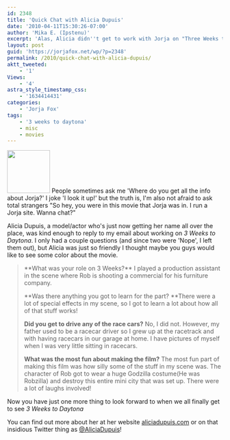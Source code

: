 ```yaml
---
id: 2348
title: 'Quick Chat with Alicia Dupuis'
date: '2010-04-11T15:30:26-07:00'
author: 'Mika E. (Ipstenu)'
excerpt: 'Alas, Alicia didn''t get to work with Jorja on "Three Weeks to Daytona", but she was just so cool to chat with, I had to share.'
layout: post
guid: 'https://jorjafox.net/wp/?p=2348'
permalink: /2010/quick-chat-with-alicia-dupuis/
aktt_tweeted:
    - '1'
Views:
    - '4'
astra_style_timestamp_css:
    - '1634414431'
categories:
    - 'Jorja Fox'
tags:
    - '3 weeks to daytona'
    - misc
    - movies
---
```


<a href="http://aliciadupuis.com"><img src="//static.jorjafox.net/wordpress/2010/04/AliciaDupuis-004-100x100.jpg" alt="" title="AliciaDupuis-004" width="100" height="100" class="alignleft size-thumbnail wp-image-2349" /></a> People sometimes ask me 'Where do you get all the info about Jorja?'  I joke 'I look it up!' but the truth is, I'm also not afraid to ask total strangers "So hey, you were in this movie that Jorja was in. I run a Jorja site. Wanna chat?"

Alicia Dupuis, a model/actor who's just now getting her name all over the place, was kind enough to reply to my email about working on _3 Weeks to Daytona_. I only had a couple questions (and since two were 'Nope', I left them out), but Alicia was just so friendly I thought maybe you guys would like to see some color about the movie.

<blockquote>**What was your role on 3 Weeks?** I played a production assistant in the scene where Rob is shooting a commercial for his furniture company.

**Was there anything you got to learn for the part? **There were a lot of special effects in my scene, so I got to learn a lot about how all of that stuff works!

**Did you get to drive any of the race cars?** No, I did not. However, my father used to be a racecar driver so I grew up at the racetrack and with having racecars in our garage at home. I have pictures of myself when I was very little sitting in racecars.

**What was the most fun about making the film?** The most fun part of making
this film was how silly some of the stuff in my scene was. The character of Rob got to wear a huge Godzilla costume(He was Robzilla) and destroy this entire mini city that was set up. There were a lot of laughs involved!</blockquote>

Now you have just one more thing to look forward to when we all finally get to see _3 Weeks to Daytona_

You can find out more about her at her website <a href="http://www.aliciadupuis.com">aliciadupuis.com</a> or on that insidious Twitter thing as <a href="http://twitter.com/aliciadupuis">@AliciaDupuis</a>!
